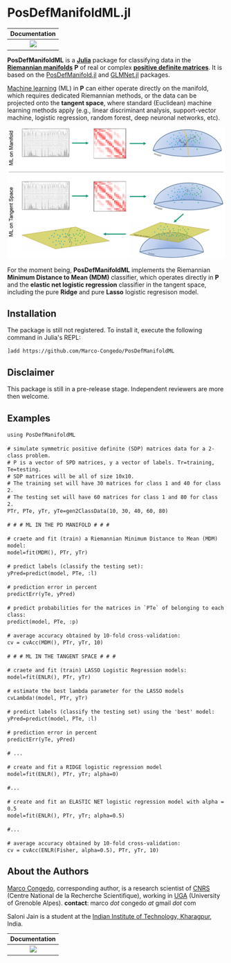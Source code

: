 # PosDefManifoldML.jl

| **Documentation**  | 
|:---------------------------------------:|
| [![](https://img.shields.io/badge/docs-dev-blue.svg)](https://Marco-Congedo.github.io/PosDefManifoldML.jl/dev) |

**PosDefManifoldML** is a [**Julia**](https://julialang.org/) package for classifying data in the [**Riemannian manifolds**](https://en.wikipedia.org/wiki/Riemannian_manifold) **P** of real or complex [**positive definite matrices**](https://en.wikipedia.org/wiki/Definiteness_of_a_matrix). It is based on the [PosDefManifold.jl](https://github.com/Marco-Congedo/PosDefManifold.jl) and [GLMNet.jl](https://github.com/JuliaStats/GLMNet.jl) packages. 

[Machine learning](https://en.wikipedia.org/wiki/Machine_learning) (ML) in **P** can either operate directly on the manifold, which requires dedicated Riemannian methods, or the data can be projected onto the **tangent space**, where standard (Euclidean) machine learning methods apply (e.g., linear discriminant analysis, support-vector machine, logistic regression, random forest, deep neuronal networks, etc). 

![](/docs/src/assets/Fig1.jpg)

For the moment being, **PosDefManifoldML** implements the Riemannian **Minimum Distance to Mean (MDM)** classifier, which operates directly in **P** and the **elastic net logistic regression** classifier in the tangent space, including the pure **Ridge** and pure **Lasso** logistic regresison model. 

## Installation

The package is still not registered. To install it,
execute the following command in Julia's REPL:

    ]add https://github.com/Marco-Congedo/PosDefManifoldML

## Disclaimer

This package is still in a pre-release stage.
Independent reviewers are more then welcome.

## Examples

```
using PosDefManifoldML

# simulate symmetric positive definite (SDP) matrices data for a 2-class problem.
# P is a vector of SPD matrices, y a vector of labels. Tr=training, Te=testing.
# SDP matrices will be all of size 10x10.
# The training set will have 30 matrices for class 1 and 40 for class 2.
# The testing set will have 60 matrices for class 1 and 80 for class 2.
PTr, PTe, yTr, yTe=gen2ClassData(10, 30, 40, 60, 80)

# # # ML IN THE PD MANIFOLD # # #

# craete and fit (train) a Riemannian Minimum Distance to Mean (MDM) model:
model=fit(MDM(), PTr, yTr)

# predict labels (classify the testing set):
yPred=predict(model, PTe, :l)

# prediction error in percent
predictErr(yTe, yPred)

# predict probabilities for the matrices in `PTe` of belonging to each class:
predict(model, PTe, :p)

# average accuracy obtained by 10-fold cross-validation:
cv = cvAcc(MDM(), PTr, yTr, 10)

# # # ML IN THE TANGENT SPACE # # #

# craete and fit (train) LASSO Logistic Regression models:
model=fit(ENLR(), PTr, yTr)

# estimate the best lambda parameter for the LASSO models
cvLambda!(model, PTr, yTr)

# predict labels (classify the testing set) using the 'best' model:
yPred=predict(model, PTe, :l)

# prediction error in percent
predictErr(yTe, yPred)

# ...

# create and fit a RIDGE logistic regression model
model=fit(ENLR(), PTr, yTr; alpha=0)

#...

# create and fit an ELASTIC NET logistic regression model with alpha = 0.5
model=fit(ENLR(), PTr, yTr; alpha=0.5)

#...

# average accuracy obtained by 10-fold cross-validation:
cv = cvAcc(ENLR(Fisher, alpha=0.5), PTr, yTr, 10)

```

## About the Authors

[Marco Congedo](https://sites.google.com/site/marcocongedo), corresponding
author, is a research scientist of [CNRS](http://www.cnrs.fr/en) (Centre National de la Recherche Scientifique), working in [UGA](https://www.univ-grenoble-alpes.fr/english/) (University of Grenoble Alpes). **contact**: marco *dot* congedo *at* gmail *dot* com

Saloni Jain is a student at the
[Indian Institute of Technology, Kharagpur](http://www.iitkgp.ac.in/), India.

| **Documentation**  | 
|:---------------------------------------:|
| [![](https://img.shields.io/badge/docs-dev-blue.svg)](https://Marco-Congedo.github.io/PosDefManifoldML.jl/dev) |




